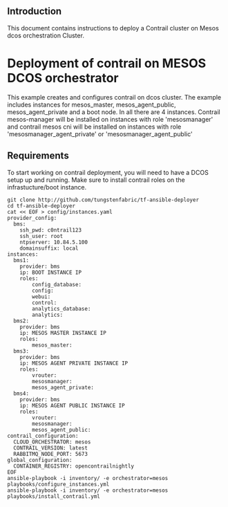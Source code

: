 ## Introduction

This document contains instructions to deploy a Contrail cluster on Mesos dcos
orchestration Cluster.

# Deployment of contrail on MESOS DCOS orchestrator

This example creates and configures contrail on dcos cluster. The example
includes instances for mesos_master, mesos_agent_public, mesos_agent_private and
a boot node. In all there are 4 instances. Contrail mesos-manager will be
installed on instances with role 'mesosmanager' and contrail mesos cni will be
installed on instances with role 'mesosmanager_agent_private' or
'mesosmanager_agent_public'

## Requirements

To start working on contrail deployment, you will need to have a DCOS setup up
and running. Make sure to install contrail roles on the infrastucture/boot
instance.

```
git clone http://github.com/tungstenfabric/tf-ansible-deployer
cd tf-ansible-deployer
cat << EOF > config/instances.yaml
provider_config:
  bms:
    ssh_pwd: c0ntrail123
    ssh_user: root
    ntpserver: 10.84.5.100
    domainsuffix: local
instances:
  bms1:
    provider: bms
    ip: BOOT INSTANCE IP
    roles:
        config_database:
        config:
        webui:
        control:
        analytics_database:
        analytics:
  bms2:
    provider: bms
    ip: MESOS MASTER INSTANCE IP
    roles:
        mesos_master:
  bms3:
    provider: bms
    ip: MESOS AGENT PRIVATE INSTANCE IP
    roles:
        vrouter:
        mesosmanager:
        mesos_agent_private:
  bms4:
    provider: bms
    ip: MESOS AGENT PUBLIC INSTANCE IP
    roles:
        vrouter:
        mesosmanager:
        mesos_agent_public:
contrail_configuration:
  CLOUD_ORCHESTRATOR: mesos
  CONTRAIL_VERSION: latest
  RABBITMQ_NODE_PORT: 5673
global_configuration:
  CONTAINER_REGISTRY: opencontrailnightly
EOF
ansible-playbook -i inventory/ -e orchestrator=mesos playbooks/configure_instances.yml
ansible-playbook -i inventory/ -e orchestrator=mesos playbooks/install_contrail.yml
```
